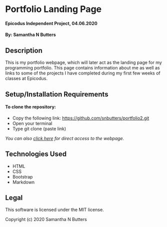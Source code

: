 # Portfolio Landing Page

#### Epicodus Independent Project, 04.06.2020

#### By: Samantha N Butters

## Description

This is my portfolio webpage, which will later act as the landing page for my programming portfolio. This page contains information about me as well as links to some of the projects I have completed during my first few weeks of classes at Epicodus.

## Setup/Installation Requirements

#### To clone the repository:

* Copy the following link: https://github.com/snbutters/portfolio2.git
* Open your terminal
* Type git clone (paste link)

*You can also [click here](https://snbutters.github.io/portfolio2/) for direct access to the webpage.*

## Technologies Used

* HTML
* CSS
* Bootstrap
* Markdown

## Legal

This software is licensed under the MIT license.

Copyright (c) 2020 Samantha N Butters

